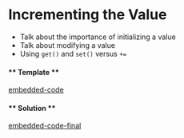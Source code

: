 Incrementing the Value
===

- Talk about the importance of initializing a value
- Talk about modifying a value
- Using `get()` and `set()` versus `+=`

<!-- tabs:start -->

#### ** Template **

[embedded-code](./assets/1.4-template.rs ':include :type=code embed-template')

#### ** Solution **

[embedded-code-final](./assets/1.4-finished-code.rs ':include :type=code embed-final')

<!-- tabs:end -->